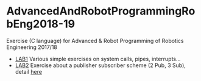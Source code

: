 # AdvancedAndRobotProgrammingRobEng2018-19
Exercise (C language) for Advanced &amp; Robot Programming of Robotics Engineering 2017/18

* [LAB1](https://github.com/torydebra/MachineLearningRobEng2018-19/tree/master/Lab1) Various simple exercises on system   calls, pipes, interrupts... 
* [LAB2](https://github.com/torydebra/MachineLearningRobEng2018-19/tree/master/Lab2) Exercise about a publisher subscriber scheme (2 Pub, 3 Sub), detail [here](https://github.com/torydebra/AdvancedAndRobotProgrammingRobEng2018-19/blob/master/Lab2/lab2Text.pdf)

